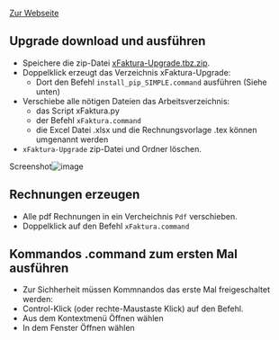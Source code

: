 [Zur Webseite](https://marbx.github.io/xFaktura)


## Upgrade download und ausführen

- Speichere die zip-Datei [xFaktura-Upgrade.tbz.zip](https://downgit.github.io/#/home?url=https://github.com/marbx/xFaktura/blob/master/solution/xFaktura-Upgrade.tbz).
- Doppelklick erzeugt das Verzeichnis xFaktura-Upgrade:
  - Dort den Befehl `install_pip_SIMPLE.command` ausführen (Siehe unten)
- Verschiebe  alle nötigen Dateien das Arbeitsverzeichnis:
  - das Script xFaktura.py
  - der Befehl `xFaktura.command`
  - die Excel Datei .xlsx und die Rechnungsvorlage .tex können umgenannt werden
- `xFaktura-Upgrade` zip-Datei und Ordner löschen.

Screenshot![image](https://user-images.githubusercontent.com/8489107/218340668-48fb7ad4-fcb4-45bb-aba3-3b12342f5a26.png)




## Rechnungen erzeugen
- Alle pdf Rechnungen in ein Vercheichnis `Pdf` verschieben.
- Doppelklick auf den Befehl `xFaktura.command`



## Kommandos .command zum ersten Mal ausführen
- Zur Sichherheit müssen Kommnandos das erste Mal freigeschaltet werden:
- Control-Klick (oder rechte-Maustaste Klick) auf den Befehl.
- Aus dem Kontextmenü Öffnen wählen
- In dem Fenster Öffnen wählen

